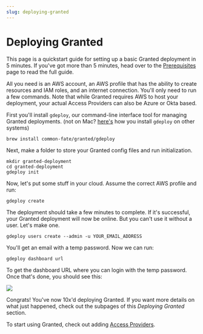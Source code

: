 ```yaml
---
slug: deploying-granted
---
```


# Deploying Granted

This page is a quickstart guide for setting up a basic Granted deployment in 5 minutes. If you've got more than 5 minutes, head over to the [Prerequisites](/granted-approvals/deploying-granted/prerequisites) page to read the full guide.

All you need is an AWS account, an AWS profile that has the ability to create resources and IAM roles, and an internet connection. You'll only need to run a few commands. Note that while Granted requires AWS to host your deployment, your actual Access Providers can also be Azure or Okta based.

First you'll install `gdeploy`, our command-line interface tool for managing Granted deployments. (not on Mac? [here's](/granted-approvals/deploying-granted/setup#installing-gdeploy) how you install `gdeploy` on other systems)

```
brew install common-fate/granted/gdeploy
```

Next, make a folder to store your Granted config files and run initialization.

```
mkdir granted-deployment
cd granted-deployment
gdeploy init
```

Now, let's put some stuff in your cloud. Assume the correct AWS profile and run:

```
gdeploy create
```

The deployment should take a few minutes to complete. If it's successful, your Granted deployment will now be online. But you can't use it without a user. Let's make one.

```
gdeploy users create --admin -u YOUR_EMAIL_ADDRESS
```

You'll get an email with a temp password. Now we can run:

```
gdeploy dashboard url
```

To get the dashboard URL where you can login with the temp password. Once that's done, you should see this:

![](/img/approvals-getting-started/02-home.png)

Congrats! You've now 10x'd deploying Granted. If you want more details on what just happened, check out the subpages of this *Deploying Granted* section.

To start using Granted, check out adding [Access Providers](/granted-approvals/providers/access-providers).